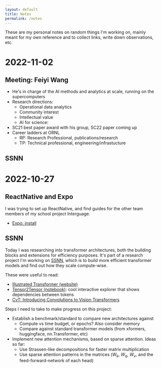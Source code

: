 ```yaml
---
layout: default
title: Notes
permalink: /notes
---
```


These are my personal notes on random things I'm working on, mainly meant for my own reference and to collect links, write down observations, etc.

# 2022-11-02

## Meeting: Feiyi Wang

  * He's in charge of the AI methods and analytics at scale, running on the supercomputers
  * Research directions:
    * Operational data analytics
    * Community interest
    * Intellectual value
    * AI for science: 
  * SC21 best paper award with his group, SC22 paper coming up
  * Career ladders at ORNL
    * RP: Research Professional, publications/research
    * TP: Technical professional, engineering/infrastucture

## SSNN



# 2022-10-27

## ReactNative and Expo

I was trying to set up ReactNative, and find guides for the other team members of my school project  Interguage.

  * [Expo: install](https://docs.expo.dev/get-started/installation/)

## SSNN

Today I was researching into transformer architectures, both the building blocks and extensions for efficiency purposes. It's part of a research project I'm working on [SSNN](https://github.com/cadebrown/ssnn), which is to build more efficient transformer models and find out how they scale compute-wise.

These were useful to read:

  * [Illustrated Transformer (website)](https://jalammar.github.io/illustrated-transformer/)
  * [Tensor2Tensor (notebook)](https://colab.research.google.com/github/tensorflow/tensor2tensor/blob/master/tensor2tensor/notebooks/hello_t2t.ipynb): cool interactive explorer that shows dependencies between tokens
  * [CvT: Introducing Convolutions to Vision Transformers](https://arxiv.org/pdf/2103.15808.pdf)

Steps I need to take to make progress on this project:

  * Establish a benchmark/standard to compare new architectures against
    * Compute vs time budget, or epochs? Also consider memory
    * Compare against standard transformer models (from xformers, huggingface, nn.Transformer, etc)
  * Implement new attention mechanisms, based on sparse attention. Ideas so far:
    * Use Strassen-like decompositions for faster matrix multiplication
    * Use sparse attention patterns in the matrices ($W_k$, $W_q$, $W_v$, and the feed-forward-network of each head)





